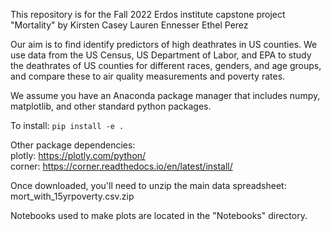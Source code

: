 This repository is for the Fall 2022 Erdos institute capstone project "Mortality" by
Kirsten Casey
Lauren Ennesser
Ethel Perez

Our aim is to find identify predictors of high deathrates in US counties.
We use data from the US Census, US Department of Labor, and EPA to study the deathrates
of US counties for different races, genders, and age groups, and compare these to air quality
measurements and poverty rates.

We assume you have an Anaconda package manager that includes numpy, matplotlib, and other standard
python packages.

To install:
<code>pip install -e .</code>

Other package dependencies: <br>
plotly: https://plotly.com/python/ <br>
corner: https://corner.readthedocs.io/en/latest/install/

Once downloaded, you'll need to unzip the main data spreadsheet: <br>
mort_with_15yrpoverty.csv.zip

Notebooks used to make plots are located in the "Notebooks" directory.
